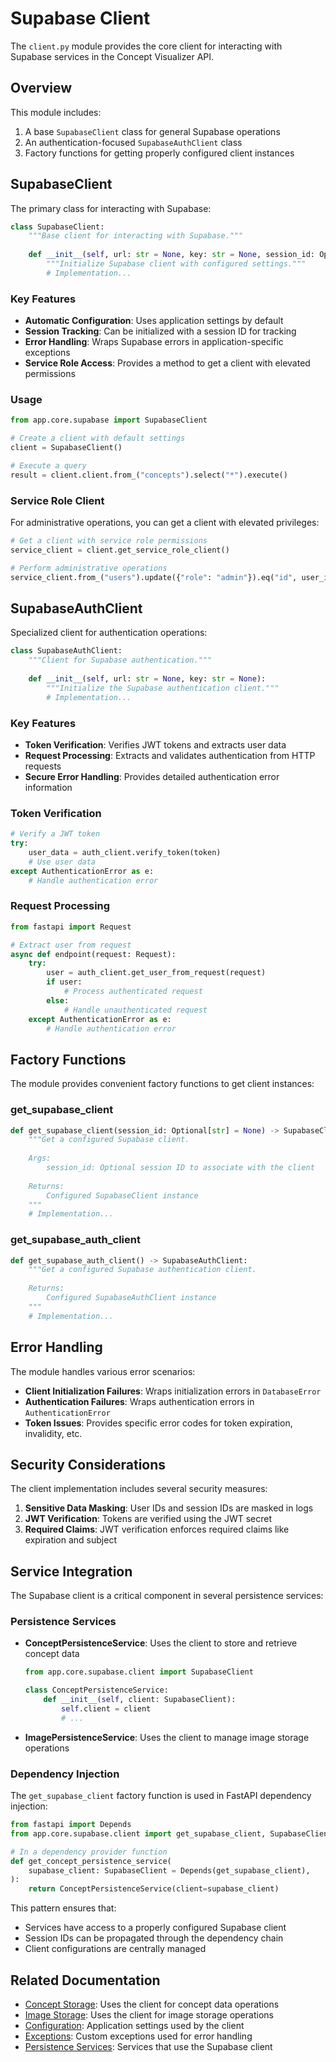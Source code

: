 # Supabase Client

The `client.py` module provides the core client for interacting with Supabase services in the Concept Visualizer API.

## Overview

This module includes:

1. A base `SupabaseClient` class for general Supabase operations
2. An authentication-focused `SupabaseAuthClient` class
3. Factory functions for getting properly configured client instances

## SupabaseClient

The primary class for interacting with Supabase:

```python
class SupabaseClient:
    """Base client for interacting with Supabase."""
    
    def __init__(self, url: str = None, key: str = None, session_id: Optional[str] = None):
        """Initialize Supabase client with configured settings."""
        # Implementation...
```

### Key Features

- **Automatic Configuration**: Uses application settings by default
- **Session Tracking**: Can be initialized with a session ID for tracking
- **Error Handling**: Wraps Supabase errors in application-specific exceptions
- **Service Role Access**: Provides a method to get a client with elevated permissions

### Usage

```python
from app.core.supabase import SupabaseClient

# Create a client with default settings
client = SupabaseClient()

# Execute a query
result = client.client.from_("concepts").select("*").execute()
```

### Service Role Client

For administrative operations, you can get a client with elevated privileges:

```python
# Get a client with service role permissions
service_client = client.get_service_role_client()

# Perform administrative operations
service_client.from_("users").update({"role": "admin"}).eq("id", user_id).execute()
```

## SupabaseAuthClient

Specialized client for authentication operations:

```python
class SupabaseAuthClient:
    """Client for Supabase authentication."""
    
    def __init__(self, url: str = None, key: str = None):
        """Initialize the Supabase authentication client."""
        # Implementation...
```

### Key Features

- **Token Verification**: Verifies JWT tokens and extracts user data
- **Request Processing**: Extracts and validates authentication from HTTP requests
- **Secure Error Handling**: Provides detailed authentication error information

### Token Verification

```python
# Verify a JWT token
try:
    user_data = auth_client.verify_token(token)
    # Use user data
except AuthenticationError as e:
    # Handle authentication error
```

### Request Processing

```python
from fastapi import Request

# Extract user from request
async def endpoint(request: Request):
    try:
        user = auth_client.get_user_from_request(request)
        if user:
            # Process authenticated request
        else:
            # Handle unauthenticated request
    except AuthenticationError as e:
        # Handle authentication error
```

## Factory Functions

The module provides convenient factory functions to get client instances:

### get_supabase_client

```python
def get_supabase_client(session_id: Optional[str] = None) -> SupabaseClient:
    """Get a configured Supabase client.
    
    Args:
        session_id: Optional session ID to associate with the client
        
    Returns:
        Configured SupabaseClient instance
    """
    # Implementation...
```

### get_supabase_auth_client

```python
def get_supabase_auth_client() -> SupabaseAuthClient:
    """Get a configured Supabase authentication client.
    
    Returns:
        Configured SupabaseAuthClient instance
    """
    # Implementation...
```

## Error Handling

The module handles various error scenarios:

- **Client Initialization Failures**: Wraps initialization errors in `DatabaseError`
- **Authentication Failures**: Wraps authentication errors in `AuthenticationError`
- **Token Issues**: Provides specific error codes for token expiration, invalidity, etc.

## Security Considerations

The client implementation includes several security measures:

1. **Sensitive Data Masking**: User IDs and session IDs are masked in logs
2. **JWT Verification**: Tokens are verified using the JWT secret
3. **Required Claims**: JWT verification enforces required claims like expiration and subject

## Service Integration

The Supabase client is a critical component in several persistence services:

### Persistence Services

- **ConceptPersistenceService**: Uses the client to store and retrieve concept data
  ```python
  from app.core.supabase.client import SupabaseClient
  
  class ConceptPersistenceService:
      def __init__(self, client: SupabaseClient):
          self.client = client
          # ...
  ```

- **ImagePersistenceService**: Uses the client to manage image storage operations

### Dependency Injection

The `get_supabase_client` factory function is used in FastAPI dependency injection:

```python
from fastapi import Depends
from app.core.supabase.client import get_supabase_client, SupabaseClient

# In a dependency provider function
def get_concept_persistence_service(
    supabase_client: SupabaseClient = Depends(get_supabase_client),
):
    return ConceptPersistenceService(client=supabase_client)
```

This pattern ensures that:
- Services have access to a properly configured Supabase client
- Session IDs can be propagated through the dependency chain
- Client configurations are centrally managed

## Related Documentation

- [Concept Storage](concept_storage.md): Uses the client for concept data operations
- [Image Storage](image_storage.md): Uses the client for image storage operations
- [Configuration](../config.md): Application settings used by the client
- [Exceptions](../exceptions.md): Custom exceptions used for error handling
- [Persistence Services](../../services/persistence/interface.md): Services that use the Supabase client 
